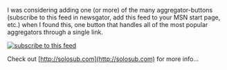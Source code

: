 I was considering adding one (or more) of the many aggregator-buttons (subscribe to this feed in newsgator, add this feed to your MSN start page, etc.) when I found this, one button that handles all of the most popular aggregators through a single link.

[<img alt="subscribe to this feed" src="http://images.solosub.com/feed_button.gif" border="0" />](http://solosub.com/sub/http://blogs.duncanmackenzie.net/duncanma/rss.aspx "Subscribe to this Feed")

Check out [http://solosub.com](http://solosub.com) for more info...